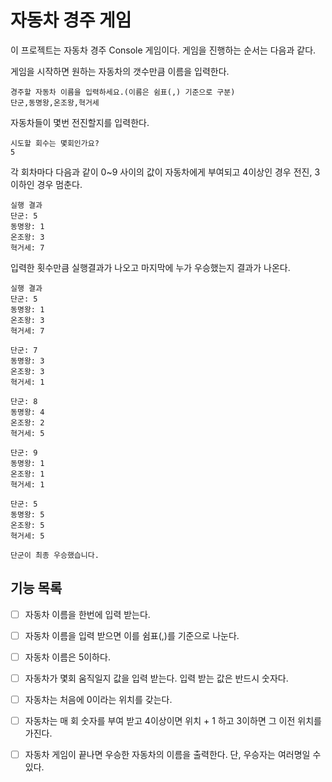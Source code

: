 # 자동차 경주 게임

이 프로젝트는 자동차 경주 Console 게임이다. 게임을 진행하는 순서는 다음과 같다.

게임을 시작하면 원하는 자동차의 갯수만큼 이름을 입력한다.

```
경주할 자동차 이름을 입력하세요.(이름은 쉼표(,) 기준으로 구분)
단군,동명왕,온조왕,혁거세
```

자동차들이 몇번 전진할지를 입력한다.
```
시도할 회수는 몇회인가요?
5
```

각 회차마다 다음과 같이 0~9 사이의 값이 자동차에게 부여되고 4이상인 경우 전진, 3이하인 경우 멈춘다. 
```
실행 결과
단군: 5
동명왕: 1
온조왕: 3
혁거세: 7
```

입력한 횟수만큼 실행결과가 나오고 마지막에 누가 우승했는지 결과가 나온다.
```
실행 결과
단군: 5
동명왕: 1
온조왕: 3
혁거세: 7

단군: 7
동명왕: 3
온조왕: 3
혁거세: 1

단군: 8
동명왕: 4
온조왕: 2
혁거세: 5

단군: 9
동명왕: 1
온조왕: 1
혁거세: 1

단군: 5
동명왕: 5
온조왕: 5
혁거세: 5

단군이 최종 우승했습니다.
```

## 기능 목록

- [ ] 자동차 이름을 한번에 입력 받는다.
- [ ] 자동차 이름을 입력 받으면 이를 쉼표(,)를 기준으로 나눈다.
- [ ] 자동차 이름은 5이하다.
- [ ] 자동차가 몇회 움직일지 값을 입력 받는다. 입력 받는 값은 반드시 숫자다.
- [ ] 자동차는 처음에 0이라는 위치를 갖는다.
- [ ] 자동차는 매 회 숫자를 부여 받고 4이상이면 위치 + 1 하고 3이하면 그 이전 위치를 가진다.
- [ ] 자동차 게임이 끝나면 우승한 자동차의 이름을 출력한다. 단, 우승자는 여러명일 수 있다.


